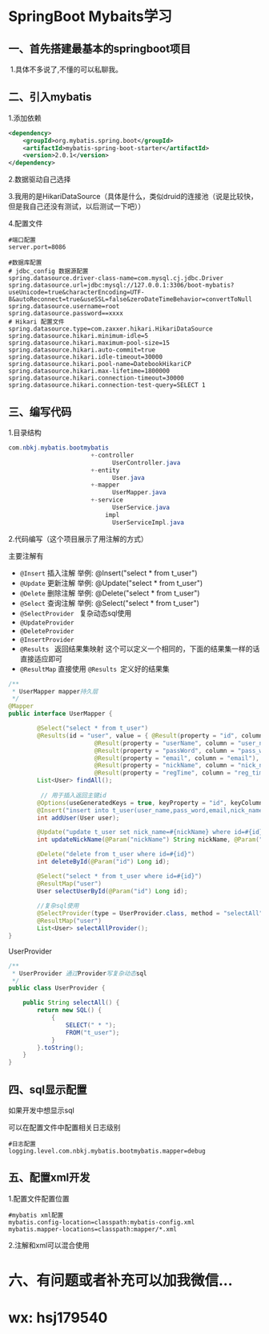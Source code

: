 # SpringBoot Mybaits学习

## 一、首先搭建最基本的springboot项目

​    1.具体不多说了,不懂的可以私聊我。



## 二、引入mybatis

  1.添加依赖

```xml
<dependency>
	<groupId>org.mybatis.spring.boot</groupId>
	<artifactId>mybatis-spring-boot-starter</artifactId>
	<version>2.0.1</version>
</dependency>
```

2.数据驱动自己选择

3.我用的是HikariDataSource（具体是什么，类似druid的连接池（说是比较快，但是我自己还没有测试，以后测试一下吧））

4.配置文件 

```properties
#端口配置
server.port=8086

#数据库配置
# jdbc_config 数据源配置
spring.datasource.driver-class-name=com.mysql.cj.jdbc.Driver
spring.datasource.url=jdbc:mysql://127.0.0.1:3306/boot-mybatis?useUnicode=true&characterEncoding=UTF-8&autoReconnect=true&useSSL=false&zeroDateTimeBehavior=convertToNull
spring.datasource.username=root
spring.datasource.password==xxxx
# Hikari 配置文件
spring.datasource.type=com.zaxxer.hikari.HikariDataSource
spring.datasource.hikari.minimum-idle=5
spring.datasource.hikari.maximum-pool-size=15
spring.datasource.hikari.auto-commit=true
spring.datasource.hikari.idle-timeout=30000
spring.datasource.hikari.pool-name=DatebookHikariCP
spring.datasource.hikari.max-lifetime=1800000
spring.datasource.hikari.connection-timeout=30000
spring.datasource.hikari.connection-test-query=SELECT 1
```



## 三、编写代码

1.目录结构

```java
com.nbkj.mybatis.bootmybatis
                       +-controller
                             UserController.java
                       +-entity
                             User.java
                       +-mapper
                             UserMapper.java
                       +-service
                             UserService.java
                           impl
                             UserServiceImpl.java
```



2.代码编写（这个项目展示了用注解的方式）

  主要注解有

- `@Insert`      插入注解   举例:  @Insert("select * from t_user") 
- `@Update`      更新注解  举例:  @Update("select * from t_user") 
- `@Delete`      删除注解  举例:  @Delete("select * from t_user") 
- `@Select`      查询注解  举例:  @Select("select * from t_user") 
- `@SelectProvider `   复杂动态sql使用
- `@UpdateProvider`
- `@DeleteProvider `
- `@InsertProvider ` 
- `@Results `      返回结果集映射 这个可以定义一个相同的，下面的结果集一样的话直接适应即可
- `@ResultMap`  直接使用 `@Results `定义好的结果集

```java
/**
 * UserMapper mapper持久层
 */
@Mapper
public interface UserMapper {

        @Select("select * from t_user")
        @Results(id = "user", value = { @Result(property = "id", column = "id"),
                        @Result(property = "userName", column = "user_name"),
                        @Result(property = "passWord", column = "pass_word"),
                        @Result(property = "email", column = "email"),
                        @Result(property = "nickName", column = "nick_name"),
                        @Result(property = "regTime", column = "reg_time"), @Result(property =           "age", column = "age") })
        List<User> findAll();
        
         // 用于插入返回主键id
        @Options(useGeneratedKeys = true, keyProperty = "id", keyColumn = "id")
        @Insert("insert into t_user(user_name,pass_word,email,nick_name,age) values(#                   {userName},#{passWord},#{email},#{nickName},#{age})")
        int addUser(User user);

        @Update("update t_user set nick_name=#{nickName} where id=#{id}")
        int updateNickName(@Param("nickName") String nickName, @Param("id") Long id);

        @Delete("delete from t_user where id=#{id}")
        int deleteById(@Param("id") Long id);

        @Select("select * from t_user where id=#{id}")
        @ResultMap("user")
        User selectUserById(@Param("id") Long id);
         
        //复杂sql使用
        @SelectProvider(type = UserProvider.class, method = "selectAll")
        @ResultMap("user")
        List<User> selectAllProvider();
}
```



UserProvider

```java
/**
 * UserProvider 通过Provider写复杂动态sql
 */
public class UserProvider {

    public String selectAll() {
        return new SQL() {
            {
                SELECT(" * ");
                FROM("t_user");
            }
        }.toString();
    }
}
```



## 四、sql显示配置

  如果开发中想显示sql

  可以在配置文件中配置相关日志级别

  

```properties
#日志配置
logging.level.com.nbkj.mybatis.bootmybatis.mapper=debug
```



## 五、配置xml开发

1.配置文件配置位置

```properties
#mybatis xml配置
mybatis.config-location=classpath:mybatis-config.xml
mybatis.mapper-locations=classpath:mapper/*.xml
```

2.注解和xml可以混合使用





# 六、有问题或者补充可以加我微信...

#                      wx:  hsj179540